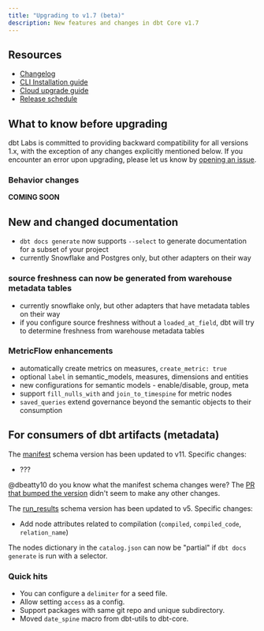 ```yaml
---
title: "Upgrading to v1.7 (beta)"
description: New features and changes in dbt Core v1.7
---
```


## Resources

- [Changelog](https://github.com/dbt-labs/dbt-core/blob/8aaed0e29f9560bc53d9d3e88325a9597318e375/CHANGELOG.md)
- [CLI Installation guide](/docs/core/installation)
- [Cloud upgrade guide](/docs/dbt-versions/upgrade-core-in-cloud)
- [Release schedule](https://github.com/dbt-labs/dbt-core/issues/7481)

## What to know before upgrading

dbt Labs is committed to providing backward compatibility for all versions 1.x, with the exception of any changes explicitly mentioned below. If you encounter an error upon upgrading, please let us know by [opening an issue](https://github.com/dbt-labs/dbt-core/issues/new).

### Behavior changes

**COMING SOON**

## New and changed documentation

- `dbt docs generate` now supports `--select` to generate documentation for a subset of your project
- currently Snowflake and Postgres only, but other adapters on their way

### source freshness can now be generated from warehouse metadata tables
- currently snowflake only, but other adapters that have metadata tables on their way
-  if you configure source freshness without a `loaded_at_field`, dbt will try to determine freshness from warehouse metadata tables

### MetricFlow enhancements
- automatically create metrics on measures, `create_metric: true`
- optional `label` in semantic_models, measures, dimensions and
  entities
- new configurations for semantic models - enable/disable, group, meta
- support `fill_nulls_with` and `join_to_timespine` for metric nodes
- `saved_queries` extend governance beyond the semantic objects to their consumption

## For consumers of dbt artifacts (metadata)

The [manifest](https://docs.getdbt.com/reference/artifacts/manifest-json) schema version has been updated to v11. Specific changes:
- ???

@dbeatty10 do you know what the manifest schema changes were? The [PR that bumped the version](https://github.com/dbt-labs/dbt-core/pull/8335) didn't seem to make any other changes.

The [run_results](https://docs.getdbt.com/reference/artifacts/run-results-json) schema version has been updated to v5. Specific changes:
- Add node attributes related to compilation (`compiled`, `compiled_code`, `relation_name`)

The nodes dictionary in the `catalog.json` can now be "partial" if `dbt docs generate` is run with a selector.

### Quick hits

- You can configure a `delimiter` for a seed file.
- Allow setting `access` as a config.
- Support packages with same git repo and unique subdirectory.
- Moved `date_spine` macro from dbt-utils to dbt-core.


